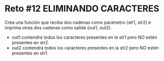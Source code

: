# Reto #12 ELIMINANDO CARACTERES

Crea una función que reciba dos cadenas como parámetro (str1, str2) e imprima otras dos cadenas como salida (out1, out2).

- out1 contendrá todos los caracteres presentes en la str1 pero NO estén presentes en str2.
- out2 contendrá todos los caracteres presentes en la str2 pero NO estén presentes en str1.

